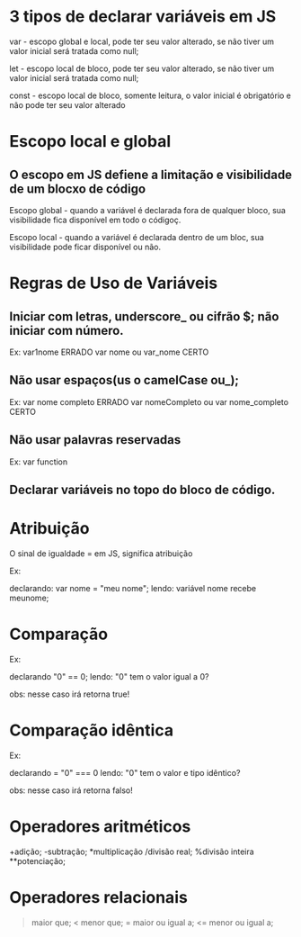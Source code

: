 # 3 tipos de declarar variáveis em JS


var - escopo global e local, pode ter seu valor alterado, se não tiver um valor inicial será tratada como null;


let - escopo local de bloco, pode ter seu valor alterado, se não tiver um valor inicial será tratada como null;


const - escopo local de bloco, somente leitura, o valor inicial é obrigatório  e não pode ter seu valor alterado



# Escopo local e global

## O escopo em JS defiene a limitação e visibilidade de um blocxo de código


Escopo global - quando a variável é declarada fora de qualquer bloco, sua visibilidade fica disponível em todo o códigoç.

Escopo local - quando a variável é declarada dentro de um bloc, sua visibilidade pode ficar disponível ou não.


# Regras de Uso de Variáveis 

## Iniciar com letras, underscore_ ou cifrão $; não iniciar com número.

Ex: 
var1nome ERRADO
var nome ou var_nome CERTO

## Não usar espaços(us o camelCase ou_);

Ex:
var nome completo ERRADO
var nomeCompleto ou var nome_completo CERTO

## Não usar palavras reservadas

Ex:
 var function

 ## Declarar variáveis no topo do bloco de código.


 # Atribuição

 O sinal de igualdade  = em JS, significa atribuição


 Ex:

declarando: var nome = "meu nome";
lendo: variável nome recebe meunome;


# Comparação

Ex:

declarando "0" == 0;
lendo: "0" tem o valor igual a 0?

obs: nesse caso irá retorna true!

# Comparação idêntica

Ex:

declarando = "0" === 0
lendo: "0" tem o valor e tipo idêntico?

obs: nesse caso irá retorna falso!


# Operadores aritméticos

+adição;
-subtração;
*multiplicação
/divisão real;
%divisão inteira
**potenciação;

# Operadores relacionais

>  maior que;
<  menor que;
>= maior ou igual a;
<= menor ou igual a;